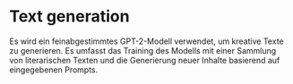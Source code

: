 # Text generation

Es wird ein feinabgestimmtes GPT-2-Modell verwendet, um kreative Texte zu generieren. Es umfasst das Training des Modells mit einer Sammlung von literarischen Texten und die Generierung neuer Inhalte basierend auf eingegebenen Prompts.

